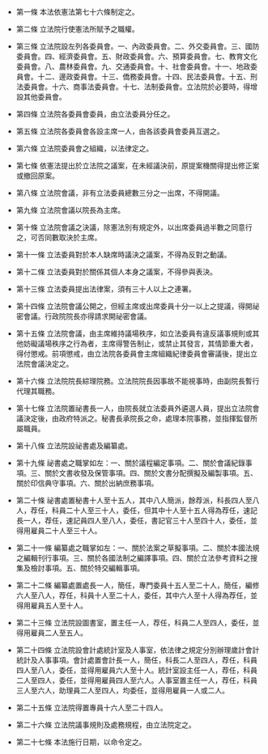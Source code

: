 * 第一條 本法依憲法第七十六條制定之。

* 第二條 立法院行使憲法所賦予之職權。

* 第三條 立法院設左列各委員會。一、內政委員會。二、外交委員會。三、國防委員會。四、經濟委員會。五、財政委員會。六、預算委員會。七、教育文化委員會。八、農林委員會。九、交通委員會。十、社會委員會。十一、地政委員會。十二、邊政委員會。十三、僑務委員會。十四、民法委員會。十五、刑法委員會。十六、商事法委員會。十七、法制委員會。立法院於必要時，得增設其他委員會。

* 第四條 立法院各委員會委員，由立法委員分任之。

* 第五條 立法院各委員會各設主席一人，由各該委員會委員互選之。

* 第六條 立法院委員會之組織，以法律定之。

* 第七條 依憲法提出於立法院之議案，在未經議決前，原提案機關得提出修正案或撤回原案。

* 第八條 立法院會議，非有立法委員總數三分之一出席，不得開議。

* 第九條 立法院會議以院長為主席。

* 第十條 立法院會議之決議，除憲法別有規定外，以出席委員過半數之同意行之，可否同數取決於主席。

* 第十一條 立法委員對於本人缺席時議決之議案，不得為反對之動議。

* 第十二條 立法委員對於關係其個人本身之議案，不得參與表決。

* 第十三條 立法委員提出法律案，須有三十人以上之連署。

* 第十四條 立法院會議公開之，但經主席或出席委員十分一以上之提議，得開祕密會議。行政院院長亦得請求開祕密會議。

* 第十五條 立法院會議，由主席維持議場秩序，如立法委員有違反議事規則或其他妨礙議場秩序之行為者，主席得警告制止，或禁止其發言，其情節重大者，得付懲戒。前項懲戒，由立法院各委員會主席組織紀律委員會審議後，提出立法院會議決定之。

* 第十六條 立法院院長綜理院務。立法院院長因事故不能視事時，由副院長暫行代理其職務。

* 第十七條 立法院置祕書長一人，由院長就立法委員外遴選人員，提出立法院會議決定後，由政府特派之。秘書長承院長之命，處理本院事務，並指揮監督所屬職員。

* 第十八條 立法院設祕書處及編纂處。

* 第十九條 祕書處之職掌如左：一、關於議程編定事項。二、關於會議紀錄事項。三、關於文書收發及保管事項。四、關於文書分配撰擬及編製事項。五、關於印信典守事項。六、關於出納庶務事項。

* 第二十條 祕書處置秘書十人至十五人，其中八人簡派，餘荐派，科長四人至八人，荐任，科員二十人至三十人，委任，但其中十人至十五人得為荐任，速記長一人，荐任，速記員四人至八人，委任，書記官三十人至四十人，委任，並得用雇員二十人至三十人。

* 第二十一條 編纂處之職掌如左：一、關於法案之草擬事項。二、關於本國法規之編輯刊行事項。三、關於各國法制之編譯事項。四、關於立法參考資料之搜集及檢討事項。五、關於特交編輯事項。

* 第二十二條 編纂處置處長一人，簡任，專門委員十五人至二十人，簡任，編修六人至八人，荐任，科員十人至二十人，委任，其中六人至十人得為荐任，並得用雇員五人至十人。

* 第二十三條 立法院設圖書室，置主任一人，荐任，科員二人至四人，委任，並得用雇員二人至五人。

* 第二十四條 立法院設會計處統計室及人事室，依法律之規定分別辦理歲計會計統計及人事事項。會計處置會計長一人，簡任，科長二人至四人，荐任，科員四人至八人，委任，並得用雇員六人至十人。統計室設主任一人，荐任，科員二人至四人，委任，並得用雇員四人至六人。人事室置主任一人，荐任，科員三人至六人，助理員二人至四人，均委任，並得用雇員一人或二人。

* 第二十五條 立法院得置專員十六人至二十四人。

* 第二十六條 立法院議事規則及處務規程，由立法院定之。

* 第二十七條 本法施行日期，以命令定之。

